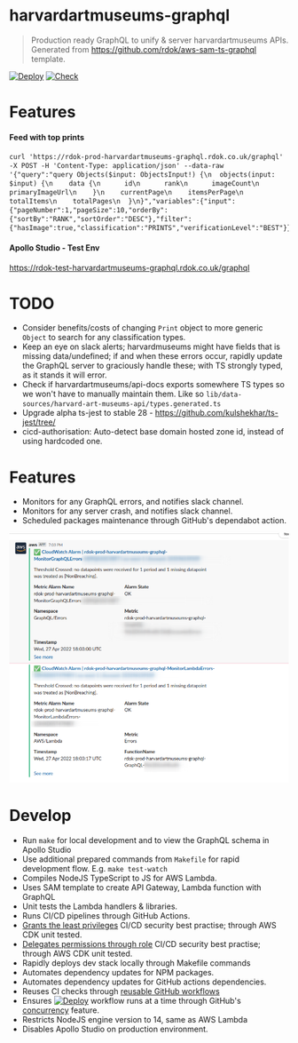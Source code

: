 # harvardartmuseums-graphql

> Production ready GraphQL to unify & server harvardartmuseums APIs. Generated from https://github.com/rdok/aws-sam-ts-graphql template.

[![Deploy][badge_svg_deploy]][workflow_link_deploy] [![Check][badge_svg_check]][workflow_link_check]

# Features

#### Feed with top prints

```
curl 'https://rdok-prod-harvardartmuseums-graphql.rdok.co.uk/graphql' -X POST -H 'Content-Type: application/json' --data-raw '{"query":"query Objects($input: ObjectsInput!) {\n  objects(input: $input) {\n    data {\n      id\n      rank\n      imageCount\n      primaryImageUrl\n    }\n    currentPage\n    itemsPerPage\n    totalItems\n    totalPages\n  }\n}","variables":{"input":{"pageNumber":1,"pageSize":10,"orderBy":{"sortBy":"RANK","sortOrder":"DESC"},"filter":{"hasImage":true,"classification":"PRINTS","verificationLevel":"BEST"}}},"operationName":"Objects"}'
```

#### Apollo Studio - Test Env

https://rdok-test-harvardartmuseums-graphql.rdok.co.uk/graphql

# TODO

- Consider benefits/costs of changing `Print` object to more generic `Object` to search for any classification types.
- Keep an eye on slack alerts; harvardmuseums might have fields that is missing data/undefined; if and when these errors occur, rapidly update the GraphQL server to graciously handle these; with TS strongly typed, as it stands it will error.
- Check if harvardartmuseums/api-docs exports somewhere TS types so we won't have to manually maintain them. Like so `lib/data-sources/harvard-art-museums-api/types.generated.ts`
- Upgrade alpha ts-jest to stable 28 - https://github.com/kulshekhar/ts-jest/tree/
- cicd-authorisation: Auto-detect base domain hosted zone id, instead of using hardcoded one.

# Features

- Monitors for any GraphQL errors, and notifies slack channel.
- Monitors for any server crash, and notifies slack channel.
- Scheduled packages maintenance through GitHub's dependabot action.

![Slack Monitor Showcase](./slack-monitor.png)

# Develop

- Run `make` for local development and to view the GraphQL schema in Apollo Studio
- Use additional prepared commands from `Makefile` for rapid development flow. E.g. `make test-watch`
- Compiles NodeJS TypeScript to JS for AWS Lambda.
- Uses SAM template to create API Gateway, Lambda function with GraphQL
- Unit tests the Lambda handlers & libraries.
- Runs CI/CD pipelines through GitHub Actions.
- [Grants the least privileges](https://docs.aws.amazon.com/IAM/latest/UserGuide/best-practices.html#grant-least-privilege) CI/CD security best practise; through AWS CDK unit tested.
- [Delegates permissions through role](https://docs.aws.amazon.com/IAM/latest/UserGuide/best-practices.html#delegate-using-roles) CI/CD security best practise; through AWS CDK unit tested.
- Rapidly deploys dev stack locally through Makefile commands
- Automates dependency updates for NPM packages.
- Automates dependency updates for GitHub actions dependencies.
- Reuses CI checks through [reusable GitHub workflows](https://docs.github.com/en/actions/learn-github-actions/reusing-workflows)
- Ensures [![Deploy][badge_svg_deploy]][workflow_link_deploy] workflow runs at a time through GitHub's [concurrency](https://docs.github.com/en/actions/learn-github-actions/workflow-syntax-for-github-actions#concurrency) feature.
- Restricts NodeJS engine version to 14, same as AWS Lambda
- Disables Apollo Studio on production environment.

[use_this_template]: https://github.com/rdok/harvardartmuseums-graphql/generate
[badge_svg_deploy]: https://github.com/rdok/harvardartmuseums-graphql/actions/workflows/deploy.yml/badge.svg?branch=main
[badge_svg_check]: https://github.com/rdok/harvardartmuseums-graphql/actions/workflows/check.yml/badge.svg
[workflow_link_deploy]: https://github.com/rdok/harvardartmuseums-graphql/actions/workflows/deploy.yml
[workflow_link_check]: https://github.com/rdok/harvardartmuseums-graphql/actions/workflows/check.yml

